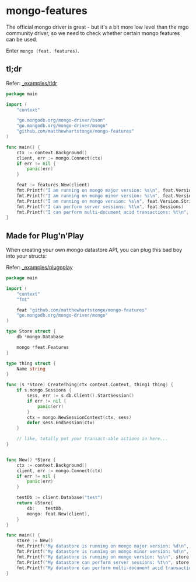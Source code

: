 # mongo-features

The official mongo driver is great - but it's a bit more low level than the mgo
community driver, so we need to check whether certain mongo features can be 
used. 

Enter `mongo (feat. features)`.

## tl;dr
Refer: [_examples/tldr](./_examples/tldr)
```go
package main

import (
    "context"

    "go.mongodb.org/mongo-driver/bson"
    "go.mongodb.org/mongo-driver/mongo"
    "github.com/matthewhartstonge/mongo-features"
)

func main() {
    ctx := context.Background()
    client, err := mongo.Connect(ctx)
    if err != nil {
        panic(err)
    }

    feat := features.New(client)
    fmt.Printf("I am running on mongo major version: %s\n", feat.Version.Major())
    fmt.Printf("I am running on mongo minor version: %s\n", feat.Version.Minor())
    fmt.Printf("I am running on mongo version: %s\n", feat.Version.String())
    fmt.Printf("I can perform server sessions: %t\n", feat.Sessions)
    fmt.Printf("I can perform multi-document acid transactions: %t\n", feat.Transactions)
}
```

## Made for Plug'n'Play
When creating your own mongo datastore API, you can plug this bad boy into your structs:

Refer: [_examples/plugnplay](./_examples/plugnplay)
```go
package main

import (
	"context"
	"fmt"

	feat "github.com/matthewhartstonge/mongo-features"
	"go.mongodb.org/mongo-driver/mongo"
)

type Store struct {
	db *mongo.Database

	mongo *feat.Features
}

type thing struct {
	Name string
}

func (s *Store) CreateThing(ctx context.Context, thing1 thing) {
	if s.mongo.Sessions {
		sess, err := s.db.Client().StartSession()
		if err != nil {
			panic(err)
		}
		ctx = mongo.NewSessionContext(ctx, sess)
		defer sess.EndSession(ctx)
	}

	// like, totally put your transact-able actions in here...
}


func New() *Store {
	ctx := context.Background()
	client, err := mongo.Connect(ctx)
	if err != nil {
		panic(err)
	}

	testDb := client.Database("test")
	return &Store{
		db:    testDb,
		mongo: feat.New(client),
	}
}

func main() {
	store := New()
	fmt.Printf("My datastore is running on mongo major version: %d\n", store.mongo.Version.Major())
	fmt.Printf("My datastore is running on mongo minor version: %d\n", store.mongo.Version.Minor())
	fmt.Printf("My datastore is running on mongo version: %s\n", store.mongo.Version.String())
	fmt.Printf("My datastore can perform server sessions: %t\n", store.mongo.Sessions)
	fmt.Printf("My datastore can perform multi-document acid transactions: %t\n", store.mongo.Transactions)
}
```
